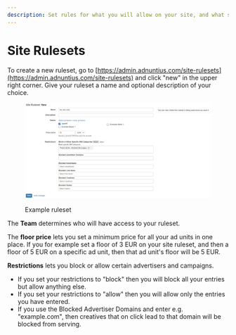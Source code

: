 ```yaml
---
description: Set rules for what you will allow on your site, and what should be prohibited.
---
```


# Site Rulesets

To create a new ruleset, go to [https://admin.adnuntius.com/site-rulesets](https://admin.adnuntius.com/site-rulesets) and click "new" in the upper right corner. Give your ruleset a name and optional description of your choice.

<figure><img src="../../../.gitbook/assets/202210 Site Rulesets.png" alt=""><figcaption><p>Example ruleset</p></figcaption></figure>

The **Team** determines who will have access to your ruleset.

The **floor price** lets you set a minimum price for all your ad units in one place. If you for example set a floor of 3 EUR on your site ruleset, and then a floor of 5 EUR on a specific ad unit, then that ad unit's floor will be 5 EUR.&#x20;

**Restrictions** lets you block or allow certain advertisers and campaigns.&#x20;

* If you set your restrictions to "block" then you will block all your entries but allow anything else.&#x20;
* If you set your restrictions to "allow" then you will allow only the entries you have entered.&#x20;
* If you use the Blocked Advertiser Domains and enter e.g. "example.com", then creatives that on click lead to that domain will be blocked from serving.
